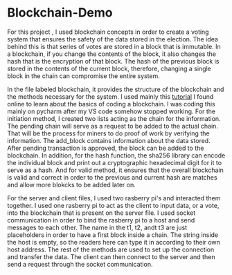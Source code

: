 # Blockchain-Demo

For this project , I used blockchain concepts in order to create a voting system that ensures the safety of the data stored in the election. The idea behind this is that series of votes are stored in a block that is immutable. In a blockchain, if you change the contents of the block, it also changes the hash that is the encryption of that block. The hash of the previous block is stored in the contents of the current block, therefore, changing a single block in the chain can compromise the entire system. 

In the file labeled blockchain, it provides the structure of the blockchain and the methods necessary for the system. I used mainly this [tutorial](https://medium.com/coinmonks/python-tutorial-build-a-blockchain-713c706f6531) I found online to learn about the basics of coding a blockchain. I was coding this mainly on pycharm after my VS code somehow stopped working.  For the initiation method, I created two lists acting as the chain for the information. The pending chain will  serve as a request to be added to the actual chain. That will be the process for miners to do proof of work by verifying the information. The add_block contains information about the data stored. After pending transaction is approved, the block can be added to the blockchain. In addition, for the hash function, the sha256 library can encode the individual block and print out a cryptographic hexadecimal digit for it to serve as a hash. And for valid method, it ensures that the overall blockchain is valid and correct in order to the previous and current hash are matches and allow more blokcks to be added later on. 

For the server and client files, I used two rasberry pi's and interacted them together. I used one rasberry pi to act as the client to input data, or a vote, into the blockchain that is present on the server file. I used socket communication in order to bind the rasberry pi to a host and send messages to each other. The name in the t1, t2, andt t3 are just placeholders in order to have a first block inside a chain. The string inside the host is empty, so the readers here can type it in according to their own host address. The rest of the methods are used to set up the connection and transfer the data. The client can then connect to the server and then send a request through the socket communication. 
